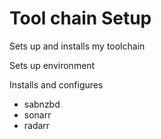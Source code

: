 # Tool chain Setup

Sets up and installs my toolchain

Sets up environment

Installs and configures

- sabnzbd
- sonarr
- radarr
